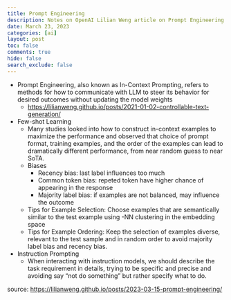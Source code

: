 ```yaml
---
title: Prompt Engineering
description: Notes on OpenAI Lilian Weng article on Prompt Engineering
date: March 23, 2023
categories: [ai]
layout: post
toc: false
comments: true
hide: false
search_exclude: false
---
```


- Prompt Engineering, also known as In-Context Prompting, refers to methods for how to communicate with LLM to steer its behavior for desired outcomes without updating the model weights
  - https://lilianweng.github.io/posts/2021-01-02-controllable-text-generation/
- Few-shot Learning
  - Many studies looked into how to construct in-context examples to maximize the performance and observed that choice of prompt format, training examples, and the order of the examples can lead to dramatically different performance, from near random guess to near SoTA.
  - Biases
    - Recency bias: last label influences too much
    - Common token bias: repeted token have higher chance of appearing in the response
    - Majority label bias: if examples are not balanced, may influence the outcome
  - Tips for Example Selection: Choose examples that are semantically similar to the test example using -NN clustering in the embedding space
  - Tips for Example Ordering: Keep the selection of examples diverse, relevant to the test sample and in random order to avoid majority label bias and recency bias.
- Instruction Prompting
  - When interacting with instruction models, we should describe the task requirement in details, trying to be specific and precise and avoiding say “not do something” but rather specify what to do.

source: https://lilianweng.github.io/posts/2023-03-15-prompt-engineering/
